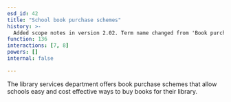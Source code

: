 ```yaml
---
esd_id: 42
title: "School book purchase schemes"
history: >-
  Added scope notes in version 2.02. Term name changed from 'Book purchase scheme' to 'Libraries - schools - book purchase scheme' in version 3.00.  Term name changed to 'School book purchase schemes' in version 4.00.
function: 136
interactions: [7, 8]
powers: []
internal: false

---
```


The library services department offers book purchase schemes that allow schools easy and cost effective ways to buy books for their library.


